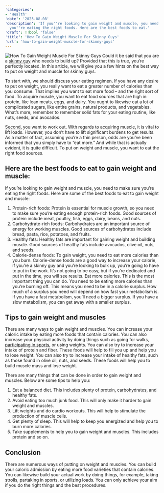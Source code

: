 ```yaml
---
'categories':
- 'Health'
'date': '2023-08-08'
'description': 'If you''re looking to gain weight and muscle, you need to make sure
  you''re eating the right foods. Here are the best foods to eat.'
'draft': !!bool 'false'
'title': 'How To Gain Weight Muscle For Skinny Guys'
'url': 'how-to-gain-weight-muscle-for-skinny-guys'
---
```

 

![How To Gain Weight Muscle For Skinny Guys](https://i0.wp.com/vitalmayfair.com/wp-content/uploads/2022/07/Untitled-design-3.jpg?resize=668%2C334&ssl=1)
Could it be said that you are a [skinny guy](https://vitalmayfair.com/tips-to-lose-weight-fast-in-2022/) who needs to build up? Provided that this is true, you’re perfectly located. In this article, we will give you a few hints on the best way to put on weight and muscle for skinny guys.


To start with, we should discuss your eating regimen. If you have any desire to put on weight, you really want to eat a greater number of calories than you consume. That implies you want to eat more food – and the right sort of food. To acquire muscle, you want to eat food sources that are high in protein, like lean meats, eggs, and dairy. You ought to likewise eat a lot of complicated sugars, like entire grains, natural products, and vegetables. What’s more, remember to remember solid fats for your eating routine, like nuts, seeds, and avocados.


[Second](https://vitalmayfair.com/pregnancy-diet-secret-best-food-eat-when-you-are-pregnant/), you want to work out. With regards to acquiring muscle, it is vital to lift loads. However, you don’t have to lift significant burdens to get results. As a matter of fact, assuming you’re a thin person, odds are you’ve been informed that you simply have to “eat more.” And while that is actually evident, it is quite difficult. To put on weight and muscle, you want to eat the right food sources.


Here are the best foods to eat to gain weight and muscle:
---------------------------------------------------------


If you’re looking to gain weight and muscle, you need to make sure you’re eating the right foods. Here are some of the best foods to eat to gain weight and muscle:


1. Protein-rich foods: Protein is essential for muscle growth, so you need to make sure you’re eating enough protein-rich foods. Good sources of protein include meat, poultry, fish, eggs, dairy, beans, and nuts.
2. Carbohydrate-rich foods: Carbohydrates are an important source of energy for working muscles. Good sources of carbohydrates include bread, pasta, rice, potatoes, and fruits.
3. Healthy fats: Healthy fats are important for gaining weight and building muscle. Good sources of healthy fats include avocados, olive oil, nuts, and seeds.
4. Calorie-dense foods: To gain weight, you need to eat more calories than you burn. Calorie-dense foods are a good way to increase your calorie, if you’re a skinny guy and you’re looking to bulk up, you’re going to have to put in the work. It’s not going to be easy, but if you’re dedicated and put in the time, you will see results. Eat more calories. This is the most important thing you can do. You need to be eating more calories than you’re burning off. This means you need to be in a calorie surplus. How much of a surplus you need will depend on how fast your metabolism is. If you have a fast metabolism, you’ll need a bigger surplus. If you have a slow metabolism, you can get away with a smaller surplus.


Tips to gain weight and muscles
-------------------------------


There are many ways to gain weight and muscles. You can increase your caloric intake by eating more foods that contain calories. You can also increase your physical activity by doing things such as going for walks, [participating in sports](https://vitalmayfair.com/21-health-benefits-of-unripe-plantain/), or using weights. You can also try to increase your intake of protein and fiber. These foods will help to fill you up and help you to lose weight. You can also try to increase your intake of healthy fats, such as those found in olive oil, nuts, and seeds. These foods will help you to build muscle mass and lose weight.


There are many things that can be done in order to gain weight and muscles. Below are some tips to help you:


1. Eat a balanced diet. This includes plenty of protein, carbohydrates, and healthy fats.
2. Avoid eating too much junk food. This will only make it harder to gain weight and muscles.
3. Lift weights and do cardio workouts. This will help to stimulate the production of muscle cells.
4. Get plenty of sleep. This will help to keep you energized and help you to burn more calories.
5. Take supplements to help you to gain weight and muscles. This includes protein and so on.


Conclusion
----------


There are numerous ways of putting on weight and muscles. You can build your caloric admission by eating more food varieties that contain calories. You can likewise build your actual work by doing things, for example, taking strolls, partaking in sports, or utilizing loads. You can only achieve your aim if you do the right things and the best procedures.



